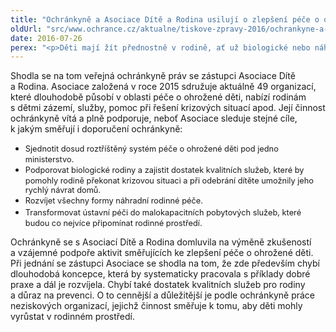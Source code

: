 ```yaml
---
title: "Ochránkyně a Asociace Dítě a Rodina usilují o zlepšení péče o ohrožené děti"
oldUrl: "src/www.ochrance.cz/aktualne/tiskove-zpravy-2016/ochrankyne-a-asociace-dite-a-rodina-usiluji-o-zlepseni-pece-o-ohrozene-deti"
date: 2016-07-26
perex: "<p>Děti mají žít přednostně v rodině, ať už biologické nebo náhradní, na tomto principu musí stát systém péče o ohrožené děti.</p>"
---
```


<!-- imported from the old website -->

<p>Shodla se na tom veřejná ochránkyně práv se zástupci Asociace Dítě a Rodina. Asociace založená v roce 2015 sdružuje aktuálně 49 organizací, které dlouhodobě působí v oblasti péče o ohrožené děti, nabízí rodinám s dětmi zázemí, služby, pomoc při řešení krizových situací apod. Její činnost ochránkyně vítá a plně podporuje, neboť Asociace sleduje stejné cíle, k jakým směřují i doporučení ochránkyně:</p><ul><li><span style="line-height: 17.92px; font-size: 12.8px;">Sjednotit dosud roztříštěný systém péče o ohrožené děti pod jedno ministerstvo.</span></li><li><span style="line-height: 17.92px; font-size: 12.8px;">Podporovat biologické rodiny a zajistit dostatek kvalitních služeb, které by pomohly rodině překonat krizovou situaci a při odebrání dítěte umožnily jeho rychlý návrat domů.</span></li><li><span style="line-height: 17.92px; font-size: 12.8px;">Rozvíjet všechny formy náhradní rodinné péče.</span></li><li><span style="line-height: 17.92px; font-size: 12.8px;">Transformovat ústavní péči do malokapacitních pobytových služeb, které budou co nejvíce připomínat rodinné prostředí.</span></li></ul> <p>Ochránkyně se s Asociací Dítě a Rodina domluvila na výměně zkušeností a vzájemné podpoře aktivit směřujících ke zlepšení péče o ohrožené děti. Při jednání se zástupci Asociace se shodla na tom, že zde především chybí dlouhodobá koncepce, která by systematicky pracovala s příklady dobré praxe a dál je rozvíjela. Chybí také dostatek kvalitních služeb pro rodiny a důraz na prevenci. O to cennější a důležitější je podle ochránkyně práce neziskových organizací, jejichž činnost směřuje k tomu, aby děti mohly vyrůstat v rodinném prostředí.</p>
